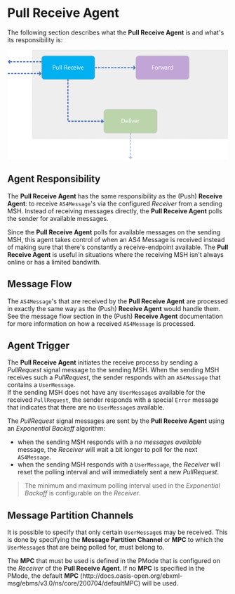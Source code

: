 # Pull Receive Agent

The following section describes what the **Pull Receive Agent** is and what's its responsibility is:

![pull receive agent](images/pull-receive-agent.png)

## Agent Responsibility

The **Pull Receive Agent** has the same responsibility as the (Push) **Receive Agent**: to receive `AS4Message`'s via the configured _Receiver_ from a sending MSH. Instead of receiving messages directly, the **Pull Receive Agent** polls the sender for available messages.

Since the **Pull Receive Agent** polls for available messages on the sending MSH, this agent takes control of when an AS4 Message is received instead of making sure that there's constantly a receive-endpoint available.
The **Pull Receive Agent** is useful in situations where the receiving MSH isn't always online or has a limited bandwith.

## Message Flow

The `AS4Message`'s that are received by the **Pull Receive Agent** are processed in exactly the same way as the (Push) **Receive Agent** would handle them.  
See the message flow section in the (Push) **Receive Agent** documentation for more information on how a received `AS4Message` is processed.

## Agent Trigger

The  **Pull Receive Agent** initiates the receive process by sending a _PullRequest_ signal message to the sending MSH.  When the sending MSH receives such a _PullRequest_, the sender responds with an `AS4Message` that contains a `UserMessage`.  
If the sending MSH does not have any `UserMessage`s available for the received `PullRequest`, the sender responds with a special `Error` message that indicates that there are no `UserMessage`s available.

The _PullRequest_ signal messages are sent by the **Pull Receive Agent** using an _Exponential Backoff_ algorithm: 

- when the sending MSH responds with a _no messages available_ message, the _Receiver_ will wait a bit longer to poll for the next `AS4Message`.  
- when the sending MSH responds with a `UserMessage`, the _Receiver_ will reset the polling interval and will immediately sent a new _PullRequest_.

> The minimum and maximum polling interval used in the _Exponential Backoff_ is configurable on the _Receiver_.

## Message Partition Channels

It is possible to specify that only certain `UserMessage`s may be received.  This is done by specifying the **Message Partition Channel** or **MPC** to which the `UserMessage`s that are being polled for, must belong to.

The **MPC** that must be used is defined in the PMode that is configured on the _Receiver_ of the **Pull Receive Agent**.  If no **MPC** is specified in the PMode, the default **MPC** (h<span>ttp://docs.oasis-open.org/ebxml-msg/ebms/v3.0/ns/core/200704/defaultMPC</span>) will be used.